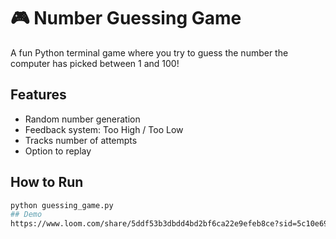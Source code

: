 # 🎮 Number Guessing Game

A fun Python terminal game where you try to guess the number the computer has picked between 1 and 100!

## Features
- Random number generation
- Feedback system: Too High / Too Low
- Tracks number of attempts
- Option to replay

## How to Run
```bash
python guessing_game.py
## Demo
https://www.loom.com/share/5ddf53b3dbdd4bd2bf6ca22e9efeb8ce?sid=5c10e69a-e9d5-4d56-8ca0-04ac36292096
